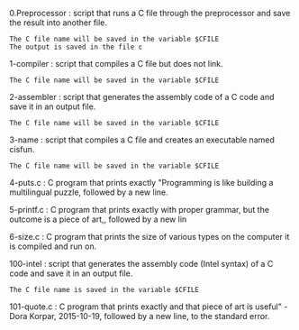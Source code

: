 0.Preprocessor : script that runs a C file through the preprocessor and save the result into another file.

    The C file name will be saved in the variable $CFILE
    The output is saved in the file c

1-compiler : script that compiles a C file but does not link.

    The C file name will be saved in the variable $CFILE

2-assembler : script that generates the assembly code of a C code and save it in an output file.

    The C file name will be saved in the variable $CFILE

3-name : script that compiles a C file and creates an executable named cisfun.

    The C file name will be saved in the variable $CFILE

4-puts.c : C program that prints exactly "Programming is like building a multilingual puzzle, followed by a new line.

5-printf.c : C program that prints exactly with proper grammar, but the outcome is a piece of art,, followed by a new lin

6-size.c : C program that prints the size of various types on the computer it is compiled and run on.

100-intel : script that generates the assembly code (Intel syntax) of a C code and save it in an output file.

    The C file name is saved in the variable $CFILE

101-quote.c : C program that prints exactly and that piece of art is useful" - Dora Korpar, 2015-10-19, followed by a new line, to the standard error.